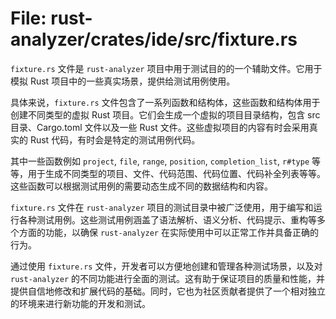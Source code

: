 # File: rust-analyzer/crates/ide/src/fixture.rs

`fixture.rs` 文件是 `rust-analyzer` 项目中用于测试目的的一个辅助文件。它用于模拟 Rust 项目中的一些真实场景，提供给测试用例使用。

具体来说，`fixture.rs` 文件包含了一系列函数和结构体，这些函数和结构体用于创建不同类型的虚拟 Rust 项目。它们会生成一个虚拟的项目目录结构，包含 src 目录、Cargo.toml 文件以及一些 Rust 文件。这些虚拟项目的内容有时会采用真实的 Rust 代码，有时会是特定的测试用例代码。

其中一些函数例如 `project`, `file`, `range`, `position`, `completion_list`, `r#type` 等等，用于生成不同类型的项目、文件、代码范围、代码位置、代码补全列表等等。这些函数可以根据测试用例的需要动态生成不同的数据结构和内容。

`fixture.rs` 文件在 `rust-analyzer` 项目的测试目录中被广泛使用，用于编写和运行各种测试用例。这些测试用例涵盖了语法解析、语义分析、代码提示、重构等多个方面的功能，以确保 `rust-analyzer` 在实际使用中可以正常工作并具备正确的行为。

通过使用 `fixture.rs` 文件，开发者可以方便地创建和管理各种测试场景，以及对 `rust-analyzer` 的不同功能进行全面的测试。这有助于保证项目的质量和性能，并提供自信地修改和扩展代码的基础。同时，它也为社区贡献者提供了一个相对独立的环境来进行新功能的开发和测试。

